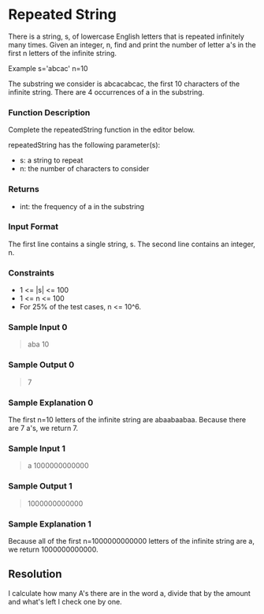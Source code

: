 # Repeated String


There is a string, s, of lowercase English letters that is repeated infinitely many times. Given an integer, n, find and print the number of letter a's in the first n letters of the infinite string.

Example
s='abcac'
n=10

The substring we consider is abcacabcac, the first 10 characters of the infinite string. There are 4 occurrences of a in the substring.

### Function Description

Complete the repeatedString function in the editor below.

repeatedString has the following parameter(s):

* s: a string to repeat
* n: the number of characters to consider

### Returns

* int: the frequency of a in the substring

### Input Format

The first line contains a single string, s.
The second line contains an integer, n.

### Constraints

* 1 <= |s| <= 100
* 1 <= n <= 100
* For 25% of the test cases, n <= 10^6.


### Sample Input 0

> aba
  10

### Sample Output 0

> 7

### Sample Explanation 0

The first n=10 letters of the infinite string are abaabaabaa. Because there are 7 a's, we return 7.

### Sample Input 1

> a
  1000000000000

### Sample Output 1

> 1000000000000

### Sample Explanation 1

Because all of the first n=1000000000000 letters of the infinite string are a, we return 1000000000000.

## Resolution

I calculate how many A's there are in the word a, divide that by the amount and what's left I check one by one.